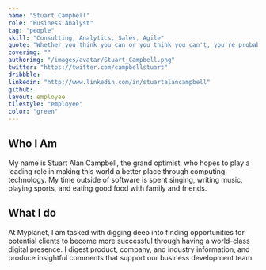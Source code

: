 ```yaml
---
name: "Stuart Campbell"
role: "Business Analyst"
tag: "people"
skill: "Consulting, Analytics, Sales, Agile"
quote: "Whether you think you can or you think you can't, you're probably right"
coverimg: ""
authorimg: "/images/avatar/Stuart_Campbell.png"
twitter: "https://twitter.com/campbellstuart"
dribbble:
linkedin: "http://www.linkedin.com/in/stuartalancampbell"
github:
layout: employee
tilestyle: "employee"
color: "green"
---
```


## Who I Am

My name is Stuart Alan Campbell, the grand optimist, who hopes to play a leading role in making this world a better place through computing technology. My time outside of software is spent singing, writing music, playing sports, and eating good food with family and friends.

## What I do

At Myplanet, I am tasked with digging deep into finding opportunities for potential clients to become more successful through having a world-class digital presence. I digest product, company, and industry information, and produce insightful comments that support our business development team.